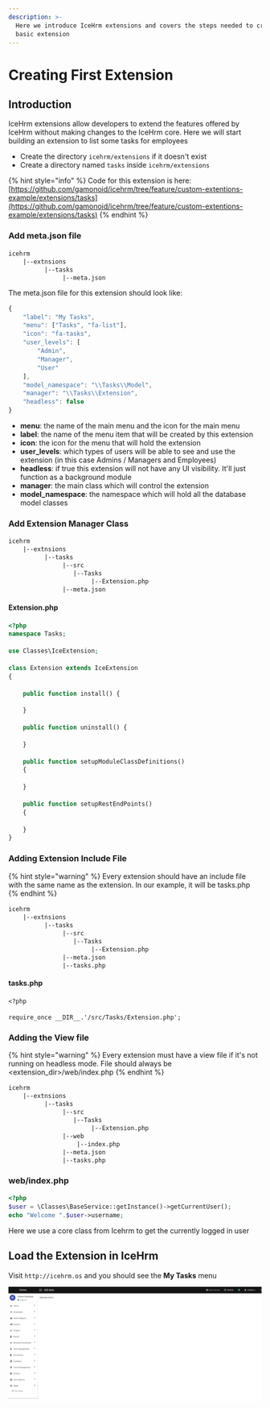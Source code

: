```yaml
---
description: >-
  Here we introduce IceHrm extensions and covers the steps needed to create a
  basic extension
---
```


# Creating First Extension

## Introduction

IceHrm extensions allow developers to extend the features offered by IceHrm without making changes to the IceHrm core. Here we will start building an extension to list some tasks for employees

* Create the directory `icehrm/extensions` if it doesn't exist
* Create a directory named `tasks` inside `icehrm/extensions`

{% hint style="info" %}
Code for this extension is here: [https://github.com/gamonoid/icehrm/tree/feature/custom-extentions-example/extensions/tasks](https://github.com/gamonoid/icehrm/tree/feature/custom-extentions-example/extensions/tasks)
{% endhint %}

### Add meta.json file

```text
icehrm
    |--extnsions
          |--tasks
               |--meta.json
```

The meta.json file for this extension should look like:

```javascript
{
    "label": "My Tasks",
    "menu": ["Tasks", "fa-list"],
    "icon": "fa-tasks",
    "user_levels": [
        "Admin",
        "Manager",
        "User"
    ],
    "model_namespace": "\\Tasks\\Model",
    "manager": "\\Tasks\\Extension",
    "headless": false
}
```

* **menu**: the name of the main menu and the icon for the main menu
* **label**: the name of the menu item that will be created by this extension
* **icon**: the icon for the menu that will hold the extension
* **user\_levels**: which types of users will be able to see and use the extension \(in this case Admins / Managers and Employees\)
* **headless**: if true this extension will not have any UI visibility. It'll just function as a background module
* **manager**: the main class which will control the extension
* **model\_namespace**: the namespace which will hold all the database model classes

### Add Extension Manager Class

```text
icehrm
    |--extnsions
          |--tasks
               |--src
                  |--Tasks
                       |--Extension.php
               |--meta.json
```

#### Extension.php

```php
<?php
namespace Tasks;

use Classes\IceExtension;

class Extension extends IceExtension
{

    public function install() {

    }

    public function uninstall() {

    }

    public function setupModuleClassDefinitions()
    {

    }

    public function setupRestEndPoints()
    {

    }
}
```

### Adding Extension Include File

{% hint style="warning" %}
Every extension should have an include file with the same name as the extension. In our example, it will be tasks.php
{% endhint %}

```text
icehrm
    |--extnsions
          |--tasks
               |--src
                  |--Tasks
                       |--Extension.php
               |--meta.json
               |--tasks.php
```

#### tasks.php

```text
<?php

require_once __DIR__.'/src/Tasks/Extension.php';
```

### Adding the View file

{% hint style="warning" %}
Every extension must have a view file if it's not running on headless mode. File should always be &lt;extension\_dir&gt;/web/index.php
{% endhint %}

```text
icehrm
    |--extnsions
          |--tasks
               |--src
                  |--Tasks
                       |--Extension.php
               |--web
                   |--index.php
               |--meta.json
               |--tasks.php
```

### web/index.php

```php
<?php
$user = \Classes\BaseService::getInstance()->getCurrentUser();
echo "Welcome ".$user->username;
```

Here we use a core class from Icehrm to get the currently logged in user

## Load the Extension in IceHrm

Visit `http://icehrm.os` and you should see the **My Tasks** menu

![](../.gitbook/assets/icehrm-my-tasks-extension.png)

